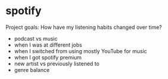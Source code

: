# spotify

Project goals:
How have my listening habits changed over time?
* podcast vs music
* when I was at different jobs
* when I switched from using mostly YouTube for music
* when I got spotify premium
* new artist vs previously listened to
* genre balance